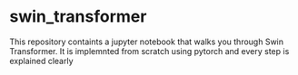 # swin_transformer
This repository containts a jupyter notebook that walks you through Swin Transformer. It is implemnted from scratch  using pytorch and every step is explained clearly
